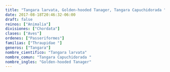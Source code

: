 ```yaml
---
title: "Tangara larvata, Golden-hooded Tanager, Tangara Capuchidorada "
date: 2017-08-18T20:46:32-06:00
draft: false
reinos: ["Animalia"]
divisiones: ["Chordata"]
clases: ["Aves"]
ordenes: ["Passeriformes"]
familias: ["Thraupidae "]
generos: ["Tangara"]
nombre_cientifico: "Tangara larvata"
nombre_comun: "Tangara Capuchidorada "
nombre_ingles: "Golden-hooded Tanager"
---
```

